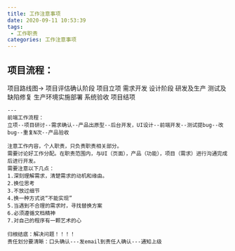 ```yaml
---
title: 工作注意事项
date: 2020-09-11 10:53:39
tags:
 - 工作职责
categories: 工作注意事项
---
```

## 项目流程：
项目路线图->
项目评估确认阶段
项目立项
需求开发
设计阶段
研发及生产
测试及缺陷修复
生产环境实施部署
系统验收
项目结项
~~~以上为项目完整流程。
---
前端工作流程：
立项--项目研讨--需求确认--产品出原型--后台开发，UI设计--前端开发--测试提bug--改bug--重复N次--产品验收

注意工作内容，个人职责，只负责职责相关部分。
需要讨论好工作分配。在职责范围内，与UI（页面），产品（功能），项目（需求）进行沟通完成后进行开发。
需要注意以下几点：
1.深刻理解需求，清楚需求的动机和缘由。
2.换位思考
3.不放过细节
4.换一种方式说“不能实现”
5.当遇到不合理的需求时，寻找替换方案
6.必须遵循文档精神
7.对自己的程序有一颗艺术的心

归根结底：解决问题！！！！
责任划分要清晰：口头确认---发email到责任人确认---通知上级


